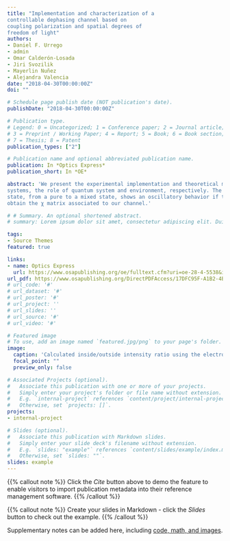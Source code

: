 ```yaml
---
title: "Implementation and characterization of a
controllable dephasing channel based on
coupling polarization and spatial degrees of
freedom of light"
authors:
- Daniel F. Urrego
- admin
- Omar Calderón-Losada
- Jiri Svozilik
- Mayerlin Nuñez
- Alejandra Valencia
date: "2018-04-30T00:00:00Z"
doi: ""

# Schedule page publish date (NOT publication's date).
publishDate: "2018-04-30T00:00:00Z"

# Publication type.
# Legend: 0 = Uncategorized; 1 = Conference paper; 2 = Journal article;
# 3 = Preprint / Working Paper; 4 = Report; 5 = Book; 6 = Book section;
# 7 = Thesis; 8 = Patent
publication_types: ["2"]

# Publication name and optional abbreviated publication name.
publication: In *Optics Express*
publication_short: In *OE*

abstract: 'We present the experimental implementation and theoretical model of a controllable dephasing quantum channel using photonic systems. The channel is implemented by coupling the polarization and the spatial distribution of light that play, in the perspective of open quantum
systems, the role of quantum system and environment, respectively. The capability of controlling our channel allows us to visualize its effects in a quantum system. Different from standard dephasing channels, our channel presents an exotic behavior in the sense that the evolution of a
state, from a pure to a mixed state, shows an oscillatory behavior if tracked in the Bloch sphere. Additionally, we report the evolution of the purity and perform a quantum process tomography to
obtain the χ matrix associated to our channel.'

# # Summary. An optional shortened abstract.
# summary: Lorem ipsum dolor sit amet, consectetur adipiscing elit. Duis posuere tellus ac convallis placerat. Proin tincidunt magna sed ex sollicitudin condimentum.

tags:
- Source Themes
featured: true

links:
- name: Optics Express
  url: https://www.osapublishing.org/oe/fulltext.cfm?uri=oe-28-4-5538&id=427471
url_pdf: https://www.osapublishing.org/DirectPDFAccess/17DFC95F-A1B2-4E86-89F2C459D46F565E_427471/oe-28-4-5538.pdf?da=1&id=427471&seq=0&mobile=no
# url_code: '#'
# url_dataset: '#'
# url_poster: '#'
# url_project: ''
# url_slides: ''
# url_source: '#'
# url_video: '#'

# Featured image
# To use, add an image named `featured.jpg/png` to your page's folder. 
image:
  caption: 'Calculated inside/outside intensity ratio using the electromagnetic propagation of the mode.'
  focal_point: ""
  preview_only: false

# Associated Projects (optional).
#   Associate this publication with one or more of your projects.
#   Simply enter your project's folder or file name without extension.
#   E.g. `internal-project` references `content/project/internal-project/index.md`.
#   Otherwise, set `projects: []`.
projects:
- internal-project

# Slides (optional).
#   Associate this publication with Markdown slides.
#   Simply enter your slide deck's filename without extension.
#   E.g. `slides: "example"` references `content/slides/example/index.md`.
#   Otherwise, set `slides: ""`.
slides: example
---
```


{{% callout note %}}
Click the *Cite* button above to demo the feature to enable visitors to import publication metadata into their reference management software.
{{% /callout %}}

{{% callout note %}}
Create your slides in Markdown - click the *Slides* button to check out the example.
{{% /callout %}}

Supplementary notes can be added here, including [code, math, and images](https://wowchemy.com/docs/writing-markdown-latex/).
